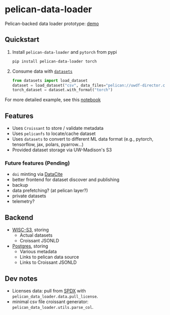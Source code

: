 # pelican-data-loader

Pelican-backed data loader prototype: [demo](https://datasets.services.dsi.wisc.edu/)

## Quickstart

1. Install `pelican-data-loader` and `pytorch` from pypi

    ```sh
    pip install pelican-data-loader torch
    ```

1. Consume data with [`datasets`](https://huggingface.co/docs/datasets/en/index)

    ```python
    from datasets import load_dataset
    dataset = load_dataset("csv", data_files="pelican://uwdf-director.chtc.wisc.edu/wisc.edu/dsi/pytorch/bird_migration_data.csv")
    torch_dataset = dataset.with_format("torch")
    ```

For more detailed example, see this [notebook](https://colab.research.google.com/drive/1vQKS5p-Ykc5hLnFSV4sZjiiuc_z8OkuF?usp=sharing)

## Features

- Uses `Croissant` to store / validate metadata
- Uses `pelicanfs` to locate/cache dataset
- Uses `datasets` to convert to different ML data format (e.g., pytorch, tensorflow, jax, polars, pyarrow...)
- Provided dataset storage via UW-Madison's S3

### Future features (Pending)

- `doi` minting via [DataCite](https://datacite.org/)
- better frontend for dataset discover and publishing
- backup
- data prefetching? (at pelican layer?)
- private datasets
- telemetry?

## Backend

- [WISC-S3](s3://web.s3.wisc.edu/pelican-data-loader), storing
  - Actual datasets
  - Croissant JSONLD
- [Postgres](postgres://services.dsi.wisc.edu:8787), storing
  - Various metadata
  - Links to pelican data source
  - Links to Croissant JSONLD

## Dev notes

- Licenses data: pull from [SPDX](https://spdx.org/licenses/) with `pelican_data_loader.data.pull_license`.
- minimal csv file croissant generator: `pelican_data_loader.utils.parse_col`.
